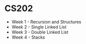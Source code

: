 # CS202

* Week 1 - Recursion and Structures  
* Week 2 - Single Linked List  
* Week 3 - Double Linked List  
* Week 4 - Stacks

